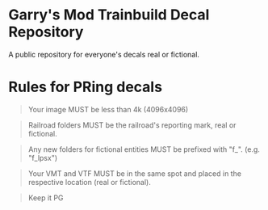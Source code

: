 # Garry's Mod Trainbuild Decal Repository
A public repository for everyone's decals real or fictional.

# Rules for PRing decals
> Your image MUST be less than 4k (4096x4096)

> Railroad folders MUST be the railroad's reporting mark, real or fictional.

> Any new folders for fictional entities MUST be prefixed with "f_". (e.g. "f_lpsx") 

> Your VMT and VTF MUST be in the same spot and placed in the respective location (real or fictional).

> Keep it PG
